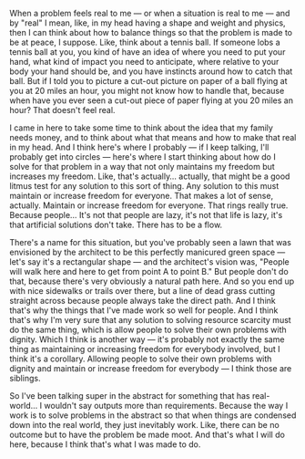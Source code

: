 When a problem feels real to me — or when a situation is real to me — and by "real" I mean, like, in my head having a shape and weight and physics, then I can think about how to balance things so that the problem is made to be at peace, I suppose. Like, think about a tennis ball. If someone lobs a tennis ball at you, you kind of have an idea of where you need to put your hand, what kind of impact you need to anticipate, where relative to your body your hand should be, and you have instincts around how to catch that ball. But if I told you to picture a cut-out picture on paper of a ball flying at you at 20 miles an hour, you might not know how to handle that, because when have you ever seen a cut-out piece of paper flying at you 20 miles an hour? That doesn't feel real.

I came in here to take some time to think about the idea that my family needs money, and to think about what that means and how to make that real in my head. And I think here's where I probably — if I keep talking, I'll probably get into circles — here's where I start thinking about how do I solve for that problem in a way that not only maintains my freedom but increases my freedom. Like, that's actually… actually, that might be a good litmus test for any solution to this sort of thing. Any solution to this must maintain or increase freedom for everyone. That makes a lot of sense, actually. Maintain or increase freedom for everyone. That rings really true. Because people… It's not that people are lazy, it's not that life is lazy, it's that artificial solutions don't take. There has to be a flow.

There's a name for this situation, but you've probably seen a lawn that was envisioned by the architect to be this perfectly manicured green space — let's say it's a rectangular shape — and the architect's vision was, "People will walk here and here to get from point A to point B." But people don't do that, because there's very obviously a natural path here. And so you end up with nice sidewalks or trails over there, but a line of dead grass cutting straight across because people always take the direct path. And I think that's why the things that I've made work so well for people. And I think that's why I'm very sure that any solution to solving resource scarcity must do the same thing, which is allow people to solve their own problems with dignity. Which I think is another way — it's probably not exactly the same thing as maintaining or increasing freedom for everybody involved, but I think it's a corollary. Allowing people to solve their own problems with dignity and maintain or increase freedom for everybody — I think those are siblings.

So I've been talking super in the abstract for something that has real-world… I wouldn't say outputs more than requirements. Because the way I work is to solve problems in the abstract so that when things are condensed down into the real world, they just inevitably work. Like, there can be no outcome but to have the problem be made moot. And that's what I will do here, because I think that's what I was made to do.
